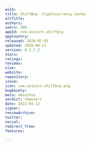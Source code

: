 ```yaml
---
wsId: 
title: ShiftBuy. Cryptocurrency excha
altTitle: 
authors: 
users: 500
appId: com.unicorn.shiftbuy
appCountry: 
released: 2020-01-03
updated: 2020-04-21
version: 0.2.7.2
stars: 
ratings: 
reviews: 
size: 
website: 
repository: 
issue: 
icon: com.unicorn.shiftbuy.png
bugbounty: 
meta: obsolete
verdict: fewusers
date: 2022-04-12
signer: 
reviewArchive: 
twitter: 
social: 
redirect_from: 
features: 

---
```


